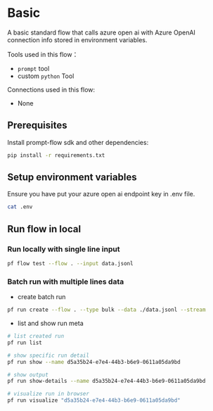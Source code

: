# Basic
A basic standard flow that calls azure open ai with Azure OpenAI connection info stored in environment variables. 

Tools used in this flow：
- `prompt` tool
- custom `python` Tool

Connections used in this flow:
- None

## Prerequisites

Install prompt-flow sdk and other dependencies:
```bash
pip install -r requirements.txt
```

## Setup environment variables
Ensure you have put your azure open ai endpoint key in .env file.
```bash
cat .env
```

## Run flow in local

### Run locally with single line input

```bash
pf flow test --flow . --input data.jsonl
```

### Batch run with multiple lines data

- create batch run
```bash
pf run create --flow . --type bulk --data ./data.jsonl --stream
```

- list and show run meta
```bash
# list created run
pf run list

# show specific run detail
pf run show --name d5a35b24-e7e4-44b3-b6e9-0611a05da9bd

# show output
pf run show-details --name d5a35b24-e7e4-44b3-b6e9-0611a05da9bd

# visualize run in browser
pf run visualize "d5a35b24-e7e4-44b3-b6e9-0611a05da9bd"
```

